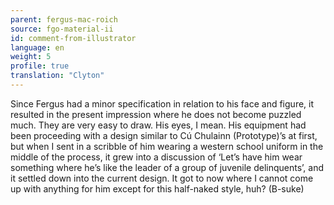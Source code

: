 ```yaml
---
parent: fergus-mac-roich
source: fgo-material-ii
id: comment-from-illustrator
language: en
weight: 5
profile: true
translation: "Clyton"
---
```


Since Fergus had a minor specification in relation to his face and figure, it resulted in the present impression where he does not become puzzled much. They are very easy to draw. His eyes, I mean. His equipment had been proceeding with a design similar to Cú Chulainn (Prototype)’s at first, but when I sent in a scribble of him wearing a western school uniform in the middle of the process, it grew into a discussion of ‘Let’s have him wear something where he’s like the leader of a group of juvenile delinquents’, and it settled down into the current design. It got to now where I cannot come up with anything for him except for this half-naked style, huh? (B-suke)
